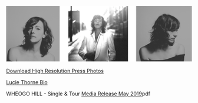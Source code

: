 [![](data/image/media/LT-3-PHOTO.png)](https://www.dropbox.com/sh/aje3cry6elw37dw/AABqXSSVJ3vsxVBCFcMZAh4Pa?dl=0)

[Download High Resolution Press Photos](https://www.dropbox.com/sh/aje3cry6elw37dw/AABqXSSVJ3vsxVBCFcMZAh4Pa?dl=0)

[Lucie Thorne Bio](?p=media/bio) 

WHEOGO HILL - Single & Tour [Media Release May 2019](data/pr/WheogoHill_MediaRelease_May2019.pdf)pdf 